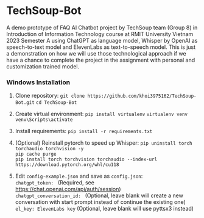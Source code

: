 # TechSoup-Bot
A demo prototype of FAQ AI Chatbot project by TechSoup team (Group 8) in Introduction of Information Technology course at RMIT University Vietnam 2023 Semester A using ChatGPT as language model, Whisper by OpenAI as speech-to-text model and ElevenLabs as text-to-speech model. This is just a demonstration on how we will use those technological approach if we have a chance to complete the project in the assignment with personal and customization trained model.

### Windows Installation
1. Clone repository:
`git clone https://github.com/khoi3975162/TechSoup-Bot.git`
`cd TechSoup-Bot`

2. Create virtual environment:
`pip install virtualenv`
`virtualenv venv`
`venv\Scripts\activate`

3. Install requirements:
`pip install -r requirements.txt`

4. (Optional) Reinstall pytorch to speed up Whisper:
`pip uninstall torch torchaudio torchvision -y` \
`pip cache purge` \
`pip install torch torchvision torchaudio --index-url https://download.pytorch.org/whl/cu118`

5. Edit `config-example.json` and save as `config.json`:    
`chatgpt_token: ` (Required, see https://chat.openai.com/api/auth/session) \
`chatgpt_conversation_id: ` (Optional, leave blank will create a new conversation with start prompt instead of continue the existing one) \
`el_key: ElevenLabs key` (Optional, leave blank will use pyttsx3 instead)